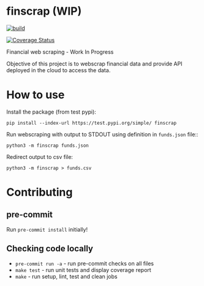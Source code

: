 # finscrap (WIP)

[![build](https://github.com/kniklas/finscrap/actions/workflows/build.yml/badge.svg?branch=main)](https://github.com/kniklas/finscrap/actions/workflows/build.yml)

[![Coverage Status](https://coveralls.io/repos/github/kniklas/finscrap/badge.svg?branch=main)](https://coveralls.io/github/kniklas/finscrap?branch=main)

Financial web scraping - Work In Progress

Objective of this project is to webscrap financial data and provide API
deployed in the cloud to access the data.


# How to use

Install the package (from test pypi):

`pip install --index-url https://test.pypi.org/simple/ finscrap`

Run webscraping with output to STDOUT using definition in `funds.json` file::

`python3 -m finscrap funds.json`

Redirect output to csv file:

`python3 -m finscrap > funds.csv`


# Contributing

## pre-commit

Run `pre-commit install` initially!

## Checking code locally

* `pre-commit run -a` - run pre-commit checks on all files
* `make test` - run unit tests and display coverage report
* `make` - run setup, lint, test and clean jobs
